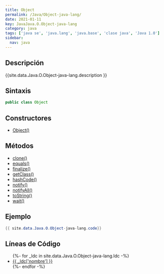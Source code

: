 ```yaml
---
title: Object
permalink: /Java/Object-java-lang/
date: 2021-01-11
key: JavaJava.O.Object-java-lang
category: java
tags: ['java se', 'java.lang', 'java.base', 'clase java', 'Java 1.0']
sidebar: 
  nav: java
---
```


## Descripción
{{site.data.Java.O.Object-java-lang.description }}

## Sintaxis
~~~java
public class Object
~~~

## Constructores
* [Object()](/Java/Object-java-lang/Object/)

## Métodos
* [clone()](/Java/Object-java-lang/clone)
* [equals()](/Java/Object-java-lang/equals)
* [finalize()](/Java/Object-java-lang/finalize)
* [getClass()](/Java/Object-java-lang/getClass)
* [hashCode()](/Java/Object-java-lang/hashCode)
* [notify()](/Java/Object-java-lang/notify)
* [notifyAll()](/Java/Object-java-lang/notifyAll)
* [toString()](/Java/Object-java-lang/toString)
* [wait()](/Java/Object-java-lang/wait)

## Ejemplo
~~~java
{{ site.data.Java.O.Object-java-lang.code}}
~~~

## Líneas de Código
<ul>
{%- for _ldc in site.data.Java.O.Object-java-lang.ldc -%}
   <li>
       <a href="{{_ldc['url'] }}">{{ _ldc['nombre'] }}</a>
   </li>
{%- endfor -%}
</ul>

